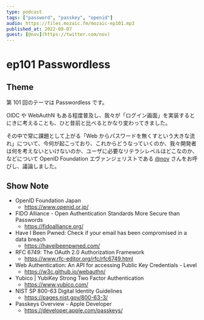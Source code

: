 ```yaml
---
type: podcast
tags: ["password", "passkey", "openid"]
audio: https://files.mozaic.fm/mozaic-ep101.mp3
published_at: 2022-08-07
guest: [@nov](https://twitter.com/nov)
---
```


# ep101 Passwordless

## Theme

第 101 回のテーマは Passwordless です。

OIDC や WebAuthN もある程度普及し、我々が「ログイン画面」を実装するとにきに考えることも、ひと昔前と比べるとかなり変わってきました。

その中で常に課題として上がる「Web からパスワードを無くすという大きな流れ」について、今何が起こっており、これからどうなっていくのか、我々開発者は何を考えないといけないのか、ユーザに必要なリテラシレベルはどこなのか、などについて OpenID Foundation エヴァンジェリストである [@nov](https://twitter.com/nov) さんをお呼びし、議論しました。

## Show Note

- OpenID Foundation Japan
  - https://www.openid.or.jp/
- FIDO Alliance - Open Authentication Standards More Secure than Passwords
  - https://fidoalliance.org/
- Have I Been Pwned: Check if your email has been compromised in a data breach
  - https://haveibeenpwned.com/
- RFC 6749: The OAuth 2.0 Authorization Framework
  - https://www.rfc-editor.org/rfc/rfc6749.html
- Web Authentication: An API for accessing Public Key Credentials - Level
  - https://w3c.github.io/webauthn/
- Yubico | YubiKey Strong Two Factor Authentication
  - https://www.yubico.com/
- NIST SP 800-63 Digital Identity Guidelines
  - https://pages.nist.gov/800-63-3/
- Passkeys Overview - Apple Developer
  - https://developer.apple.com/passkeys/
